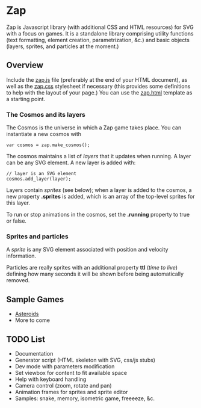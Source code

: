 Zap
===

Zap is Javascript library (with additional CSS and HTML resources) for SVG with
a focus on games. It is a standalone library comprising utility functions (text
formatting, element creation, parametrization, &c.) and basic objects (layers,
sprites, and particles at the moment.)


Overview
--------

Include the [zap.js](zap/blob/master/zap.js) file (preferably at the end of your
HTML document), as well as the [zap.css](zap/blob/master/zap.css) stylesheet if
necessary (this provides some definitions to help with the layout of your page.)
You can use the [zap.html](zap/blob/master/zap.html) template as a starting
point.

### The Cosmos and its layers

The Cosmos is the universe in which a Zap game takes place. You can instantiate
a new cosmos with

    var cosmos = zap.make_cosmos();

The cosmos maintains a list of _layers_ that it updates when running. A layer
can be any SVG element. A new layer is added with:

    // layer is an SVG element
    cosmos.add_layer(layer);

Layers contain _sprites_ (see below); when a layer is added to the cosmos, a new
property **.sprites** is added, which is an array of the top-level sprites for
this layer.

To run or stop animations in the cosmos, set the **.running** property to true
or false.

### Sprites and particles

A _sprite_ is any SVG element associated with position and velocity information.

Particles are really sprites with an additional property **ttl** (_time to
live_) defining how many seconds it will be shown before being automatically
removed.


Sample Games
------------

* [Asteroids](zap/blob/asteroids/)
* More to come


TODO List
---------

* Documentation
* Generator script (HTML skeleton with SVG, css/js stubs)
* Dev mode with parameters modification
* Set viewbox for content to fit available space
* Help with keyboard handling
* Camera control (zoom, rotate and pan)
* Animation frames for sprites and sprite editor
* Samples: snake, memory, isometric game, freeeeze, &c.

